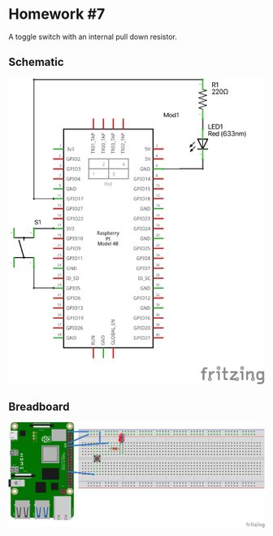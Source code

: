 # Homework #7

A toggle switch with an internal pull down resistor.

## Schematic

![Schematic](./images/schematic.png)

## Breadboard

![Breadboard](./images/breadboard.png)
